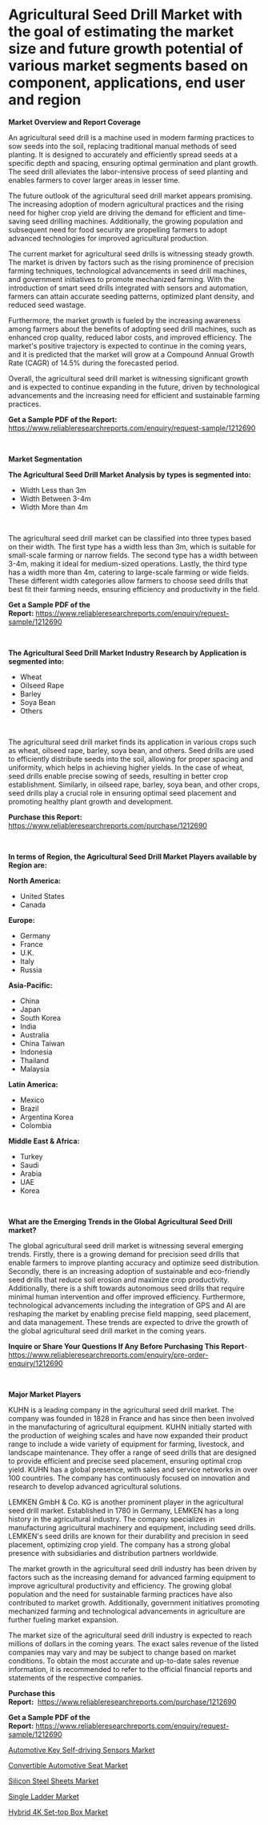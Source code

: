 <p><h1>Agricultural Seed Drill Market with the goal of estimating the market size and future growth potential of various market segments based on component, applications, end user and region</h1></p><p><strong>Market Overview and Report Coverage</strong></p>
<p><p>An agricultural seed drill is a machine used in modern farming practices to sow seeds into the soil, replacing traditional manual methods of seed planting. It is designed to accurately and efficiently spread seeds at a specific depth and spacing, ensuring optimal germination and plant growth. The seed drill alleviates the labor-intensive process of seed planting and enables farmers to cover larger areas in lesser time.</p><p>The future outlook of the agricultural seed drill market appears promising. The increasing adoption of modern agricultural practices and the rising need for higher crop yield are driving the demand for efficient and time-saving seed drilling machines. Additionally, the growing population and subsequent need for food security are propelling farmers to adopt advanced technologies for improved agricultural production.</p><p>The current market for agricultural seed drills is witnessing steady growth. The market is driven by factors such as the rising prominence of precision farming techniques, technological advancements in seed drill machines, and government initiatives to promote mechanized farming. With the introduction of smart seed drills integrated with sensors and automation, farmers can attain accurate seeding patterns, optimized plant density, and reduced seed wastage.</p><p>Furthermore, the market growth is fueled by the increasing awareness among farmers about the benefits of adopting seed drill machines, such as enhanced crop quality, reduced labor costs, and improved efficiency. The market's positive trajectory is expected to continue in the coming years, and it is predicted that the market will grow at a Compound Annual Growth Rate (CAGR) of 14.5% during the forecasted period.</p><p>Overall, the agricultural seed drill market is witnessing significant growth and is expected to continue expanding in the future, driven by technological advancements and the increasing need for efficient and sustainable farming practices.</p></p>
<p><strong>Get a Sample PDF of the Report:</strong> <a href="https://www.reliableresearchreports.com/enquiry/request-sample/1212690">https://www.reliableresearchreports.com/enquiry/request-sample/1212690</a></p>
<p>&nbsp;</p>
<p><strong>Market Segmentation</strong></p>
<p><strong>The Agricultural Seed Drill Market Analysis by types is segmented into:</strong></p>
<p><ul><li>Width Less than 3m</li><li>Width Between 3-4m</li><li>Width More than 4m</li></ul></p>
<p>&nbsp;</p>
<p><p>The agricultural seed drill market can be classified into three types based on their width. The first type has a width less than 3m, which is suitable for small-scale farming or narrow fields. The second type has a width between 3-4m, making it ideal for medium-sized operations. Lastly, the third type has a width more than 4m, catering to large-scale farming or wide fields. These different width categories allow farmers to choose seed drills that best fit their farming needs, ensuring efficiency and productivity in the field.</p></p>
<p><strong>Get a Sample PDF of the Report:</strong>&nbsp;<a href="https://www.reliableresearchreports.com/enquiry/request-sample/1212690">https://www.reliableresearchreports.com/enquiry/request-sample/1212690</a></p>
<p>&nbsp;</p>
<p><strong>The Agricultural Seed Drill Market Industry Research by Application is segmented into:</strong></p>
<p><ul><li>Wheat</li><li>Oilseed Rape</li><li>Barley</li><li>Soya Bean</li><li>Others</li></ul></p>
<p>&nbsp;</p>
<p><p>The agricultural seed drill market finds its application in various crops such as wheat, oilseed rape, barley, soya bean, and others. Seed drills are used to efficiently distribute seeds into the soil, allowing for proper spacing and uniformity, which helps in achieving higher yields. In the case of wheat, seed drills enable precise sowing of seeds, resulting in better crop establishment. Similarly, in oilseed rape, barley, soya bean, and other crops, seed drills play a crucial role in ensuring optimal seed placement and promoting healthy plant growth and development.</p></p>
<p><strong>Purchase this Report:</strong>&nbsp; <a href="https://www.reliableresearchreports.com/purchase/1212690">https://www.reliableresearchreports.com/purchase/1212690</a></p>
<p>&nbsp;</p>
<p><strong>In terms of Region, the Agricultural Seed Drill Market Players available by Region are:</strong></p>
<p>
    <p> <strong> North America: </strong>
        <ul>
            <li>United States</li>
            <li>Canada</li>
        </ul>
        </p> 
    <p> <strong> Europe: </strong>
        <ul>
            <li>Germany</li>
            <li>France</li>
            <li>U.K.</li>
            <li>Italy</li>
            <li>Russia</li>
        </ul>
        </p> 
    <p> <strong> Asia-Pacific: </strong>
        <ul>
            <li>China</li>
            <li>Japan</li>
            <li>South Korea</li>
            <li>India</li>
            <li>Australia</li>
            <li>China Taiwan</li>
            <li>Indonesia</li>
            <li>Thailand</li>
            <li>Malaysia</li>
        </ul>
        </p> 
    <p> <strong> Latin America: </strong>
        <ul>
            <li>Mexico</li>
            <li>Brazil</li>
            <li>Argentina Korea</li>
            <li>Colombia</li>
        </ul>
        </p> 
    <p> <strong> Middle East & Africa: </strong>
        <ul>
            <li>Turkey</li>
            <li>Saudi</li>
            <li>Arabia</li>
            <li>UAE</li>
            <li>Korea</li>
        </ul>
    </p>
    </p>
<p>&nbsp;</p>
<p><strong>What are the Emerging Trends in the Global Agricultural Seed Drill market?</strong></p>
<p><p>The global agricultural seed drill market is witnessing several emerging trends. Firstly, there is a growing demand for precision seed drills that enable farmers to improve planting accuracy and optimize seed distribution. Secondly, there is an increasing adoption of sustainable and eco-friendly seed drills that reduce soil erosion and maximize crop productivity. Additionally, there is a shift towards autonomous seed drills that require minimal human intervention and offer improved efficiency. Furthermore, technological advancements including the integration of GPS and AI are reshaping the market by enabling precise field mapping, seed placement, and data management. These trends are expected to drive the growth of the global agricultural seed drill market in the coming years.</p></p>
<p><strong>Inquire or Share Your Questions If Any Before Purchasing This Report</strong>- <a href="https://www.reliableresearchreports.com/enquiry/pre-order-enquiry/1212690">https://www.reliableresearchreports.com/enquiry/pre-order-enquiry/1212690</a></p>
<p>&nbsp;</p>
<p><strong>Major Market Players</strong></p>
<p><p>KUHN is a leading company in the agricultural seed drill market. The company was founded in 1828 in France and has since then been involved in the manufacturing of agricultural equipment. KUHN initially started with the production of weighing scales and have now expanded their product range to include a wide variety of equipment for farming, livestock, and landscape maintenance. They offer a range of seed drills that are designed to provide efficient and precise seed placement, ensuring optimal crop yield. KUHN has a global presence, with sales and service networks in over 100 countries. The company has continuously focused on innovation and research to develop advanced agricultural solutions.</p><p>LEMKEN GmbH & Co. KG is another prominent player in the agricultural seed drill market. Established in 1780 in Germany, LEMKEN has a long history in the agricultural industry. The company specializes in manufacturing agricultural machinery and equipment, including seed drills. LEMKEN's seed drills are known for their durability and precision in seed placement, optimizing crop yield. The company has a strong global presence with subsidiaries and distribution partners worldwide.</p><p>The market growth in the agricultural seed drill industry has been driven by factors such as the increasing demand for advanced farming equipment to improve agricultural productivity and efficiency. The growing global population and the need for sustainable farming practices have also contributed to market growth. Additionally, government initiatives promoting mechanized farming and technological advancements in agriculture are further fueling market expansion.</p><p>The market size of the agricultural seed drill industry is expected to reach millions of dollars in the coming years. The exact sales revenue of the listed companies may vary and may be subject to change based on market conditions. To obtain the most accurate and up-to-date sales revenue information, it is recommended to refer to the official financial reports and statements of the respective companies.</p></p>
<p><strong>Purchase this Report:</strong>&nbsp;&nbsp;<a href="https://www.reliableresearchreports.com/purchase/1212690">https://www.reliableresearchreports.com/purchase/1212690</a></p>
<p></p>
<p><strong>Get a Sample PDF of the Report:</strong>&nbsp;<a href="https://www.reliableresearchreports.com/enquiry/request-sample/1212690">https://www.reliableresearchreports.com/enquiry/request-sample/1212690</a></p>
<p><p><a href="https://www.linkedin.com/pulse/automotive-key-self-driving-sensors-market-share-amp-new/">Automotive Key Self-driving Sensors Market</a></p><p><a href="https://www.linkedin.com/pulse/convertible-automotive-seat-market-size-growth-forecast-from/">Convertible Automotive Seat Market</a></p><p><a href="https://medium.com/@markuspagac/silicon-steel-sheets-market-size-growth-forecast-2023-2030-906854a65961">Silicon Steel Sheets Market</a></p><p><a href="https://medium.com/@allelee654/single-ladder-market-size-growth-forecast-2023-2030-e86ece8eea13">Single Ladder Market</a></p><p><a href="https://www.linkedin.com/pulse/hybrid-4k-set-top-box-market-size-growth-forecast-from/">Hybrid 4K Set-top Box Market</a></p></p>